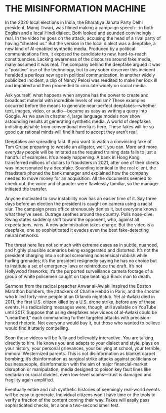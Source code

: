 # THE MISINFORMATION MACHINE

In the 2020 local elections in India, the Bharatiya Janata Party Delhi president, Manoj Tiwari, was filmed making a campaign speech—in both English and a local Hindi dialect. Both looked and sounded convincingly real. In the video he goes on the attack, accusing the head of a rival party of having “cheated us.” But the version in the local dialect was a deepfake, a new kind of AI-enabled synthetic media. Produced by a political communications firm, it exposed the candidate to new, hard-to-reach constituencies. Lacking awareness of the discourse around fake media, many assumed it was real. The company behind the deepfake argued it was a “positive” use of the technology, but to any sober observer this incident heralded a perilous new age in political communication. In another widely publicized incident, a clip of Nancy Pelosi was reedited to make her look ill and impaired and then proceeded to circulate widely on social media.

Ask yourself, what happens when anyone has the power to create and broadcast material with incredible levels of realism? These examples occurred before the means to generate near-perfect deepfakes—whether text, images, video, or audio—became as easy as writing a query into Google. As we saw in chapter 4, large language models now show astounding results at generating synthetic media. A world of deepfakes indistinguishable from conventional media is here. These fakes will be so good our rational minds will find it hard to accept they aren’t real.

Deepfakes are spreading fast. If you want to watch a convincing fake of Tom Cruise preparing to wrestle an alligator, well, you can. More and more everyday people will be imitated as the required training data falls to just a handful of examples. It’s already happening. A bank in Hong Kong transferred millions of dollars to fraudsters in 2021, after one of their clients was impersonated by a deepfake. Sounding identical to the real client, the fraudsters phoned the bank manager and explained how the company needed to move money for an acquisition. All the documents seemed to check out, the voice and character were flawlessly familiar, so the manager initiated the transfer.

Anyone motivated to sow instability now has an easier time of it. Say three days before an election the president is caught on camera using a racist slur. The campaign press office strenuously denies it, but everyone knows what they’ve seen. Outrage seethes around the country. Polls nose-dive. Swing states suddenly shift toward the opponent, who, against all expectations, wins. A new administration takes charge. But the video is a deepfake, one so sophisticated it evades even the best fake-detecting neural networks.

The threat here lies not so much with extreme cases as in subtle, nuanced, and highly plausible scenarios being exaggerated and distorted. It’s not the president charging into a school screaming nonsensical rubbish while hurling grenades; it’s the president resignedly saying he has no choice but to institute a set of emergency laws or reintroduce the draft. It’s not Hollywood fireworks; it’s the purported surveillance camera footage of a group of white policemen caught on tape beating a Black man to death.

Sermons from the radical preacher Anwar al-Awlaki inspired the Boston Marathon bombers, the attackers of Charlie Hebdo in Paris, and the shooter who killed forty-nine people at an Orlando nightclub. Yet al-Awlaki died in 2011, the first U.S. citizen killed by a U.S. drone strike, before any of these events. His radicalizing messages were, though, still available on YouTube until 2017. Suppose that using deepfakes new videos of al-Awlaki could be “unearthed,” each commanding further targeted attacks with precision-honed rhetoric. Not everyone would buy it, but those who wanted to believe would find it utterly compelling.

Soon these videos will be fully and believably interactive. You are talking directly to him. He knows you and adapts to your dialect and style, plays on your history, your personal grievances, your bullying at school, your terrible, immoral Westernized parents. This is not disinformation as blanket carpet bombing; it’s disinformation as surgical strike attacks against politicians or businesspeople, disinformation with the aim of major financial-market disruption or manipulation, media designed to poison key fault lines like sectarian or racial divides, even low-level scams—trust is damaged and fragility again amplified.

Eventually entire and rich synthetic histories of seemingly real-world events will be easy to generate. Individual citizens won’t have time or the tools to verify a fraction of the content coming their way. Fakes will easily pass sophisticated checks, let alone a two-second smell test.
